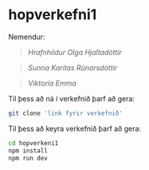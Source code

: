 # hopverkefni1

Nemendur:
> *Hrafnhildur Olga Hjaltadóttir*

> *Sunna Karítas Rúnarsdóttir*

> *Viktoría Emma*

Til þess að ná í verkefnið þarf að gera:

```sh
git clone 'link fyrir verkefnið'
```

Til þess að keyra verkefnið þarf að gera:

```sh
cd hopverkeni1
npm install
npm run dev
```



